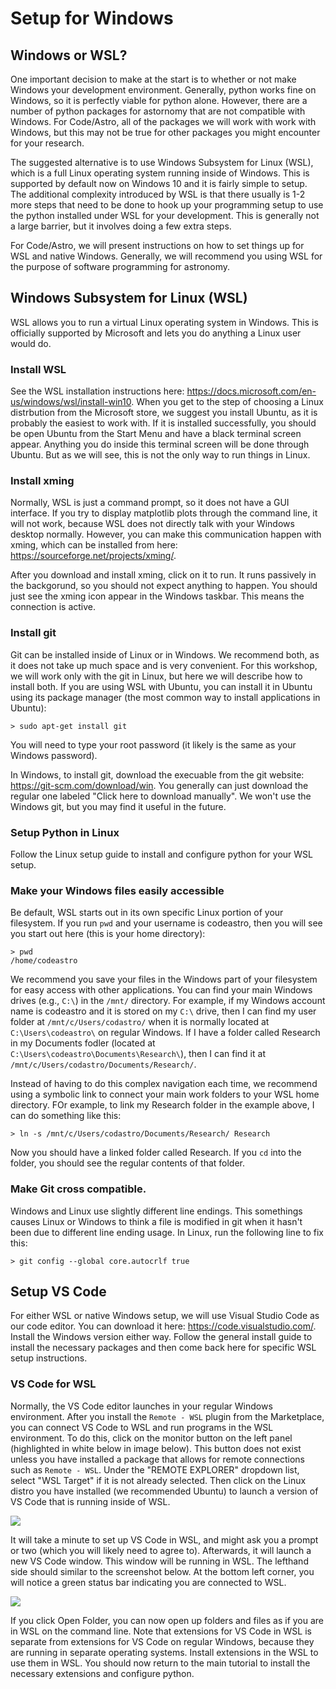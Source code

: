 # Setup for Windows

## Windows or WSL?

One important decision to make at the start is to whether or not make Windows your development environment. Generally, python works fine on Windows, so it is perfectly viable for python alone. However, there are a number of python packages for astornomy that are not compatible with Windows. For Code/Astro, all of the packages we will work with work with Windows, but this may not be true for other packages you might encounter for your research.

The suggested alternative is to use Windows Subsystem for Linux (WSL), which is a full Linux operating system running inside of Windows. This is supported by default now on Windows 10 and it is fairly simple to setup. The additional complexity introduced by WSL is that there usually is 1-2 more steps that need to be done to hook up your programming setup to use the python installed under WSL for your development. This is generally not a large barrier, but it involves doing a few extra steps. 

For Code/Astro, we will present instructions on how to set things up for WSL and native Windows. Generally, we will recommend you using WSL for the purpose of software programming for astronomy.

## Windows Subsystem for Linux (WSL)

WSL allows you to run a virtual Linux operating system in Windows. This is officially supported by Microsoft and lets you do anything a Linux user would do. 

### Install WSL

See the WSL installation instructions here: https://docs.microsoft.com/en-us/windows/wsl/install-win10. When you get to the step of choosing a Linux distrbution from the Microsoft store, we suggest you install Ubuntu, as it is probably the easiest to work with. If it is installed successfully, you should be open Ubuntu from the Start Menu and have a black terminal screen appear. Anything you do inside this terminal screen will be done through Ubuntu. But as we will see, this is not the only way to run things in Linux.

### Install xming

Normally, WSL is just a command prompt, so it does not have a GUI interface. If you try to display matplotlib plots through the command line, it will not work, because WSL does not directly talk with your Windows desktop normally. However, you can make this communication happen with xming, which can be installed from here: https://sourceforge.net/projects/xming/.

After you download and install xming, click on it to run. It runs passively in the backgorund, so you should not expect anything to happen. You should just see the xming icon appear in the Windows taskbar. This means the connection is active. 

### Install git

Git can be installed inside of Linux or in Windows. We recommend both, as it does not take up much space and is very convenient. For this workshop, we will work only with the git in Linux, but here we will describe how to install both. If you are using WSL with Ubuntu, you can install it in Ubuntu using its package manager (the most common way to install applications in Ubuntu):

    > sudo apt-get install git

You will need to type your root password (it likely is the same as your Windows password).

In Windows, to install git, download the execuable from the git website: https://git-scm.com/download/win. You generally can just download the regular one labeled "Click here to download manually". We won't use the Windows git, but you may find it useful in the future. 

### Setup Python in Linux

Follow the Linux setup guide to install and configure python for your WSL setup.

### Make your Windows files easily accessible

Be default, WSL starts out in its own specific Linux portion of your filesystem. If you run `pwd` and your username is codeastro, then you will see you start out here (this is your home directory):

    > pwd
    /home/codeastro

We recommend you save your files in the Windows part of your filesystem for easy access with other applications. You can find your main Windows drives (e.g., `C:\`) in the `/mnt/` directory. For example, if my Windows account name is codeastro and it is stored on my `C:\` drive, then I can find my user folder at `/mnt/c/Users/codastro/` when it is normally located at `C:\Users\codeastro\` on regular Windows. If I have a folder called Research in my Documents fodler (located at `C:\Users\codeastro\Documents\Research\`), then I can find it at `/mnt/c/Users/codastro/Documents/Research/`. 

Instead of having to do this complex navigation each time, we recommend using a symbolic link to connect your main work folders to your WSL home directory. FOr example, to link my Research folder in the example above, I can do something like this:

    > ln -s /mnt/c/Users/codastro/Documents/Research/ Research

Now you should have a linked folder called Research. If you `cd` into the folder, you should see the regular contents of that folder. 

### Make Git cross compatible. 

Windows and Linux use slightly different line endings. This somethings causes Linux or Windows to think a file is modified in git when it hasn't been due to different line ending usage. In Linux, run the following line to fix this:

    > git config --global core.autocrlf true

## Setup VS Code

For either WSL or native Windows setup, we will use Visual Studio Code as our code editor. You can download it here: https://code.visualstudio.com/. Install the Windows version either way. Follow the general install guide to install the necessary packages and then come back here for specific WSL setup instructions. 

### VS Code for WSL

Normally, the VS Code editor launches in your regular Windows environment. After you install the `Remote - WSL` plugin from the Marketplace, you can connect VS Code to WSL and run programs in the WSL environment. To do this, click on the monitor button on the left panel (highlighted in white below in image below). This button does not exist unless you have installed a package that allows for remote connections such as `Remote - WSL`. Under the "REMOTE EXPLORER" dropdown list, select "WSL Target" if it is not already selected. Then click on the Linux distro you have installed (we recommended Ubuntu) to launch a version of VS Code that is running inside of WSL.

![](../imgs/vscode-wsl-connect.png)

It will take a minute to set up VS Code in WSL, and might ask you a prompt or two (which you will likely need to agree to). Afterwards, it will launch a new VS Code window. This window will be running in WSL. The lefthand side should similar to the screenshot below. At the bottom left corner, you will notice a green status bar indicating you are connected to WSL. 

![](../imgs/vscode-wsl-connected.png)

If you click Open Folder, you can now open up folders and files as if you are in WSL on the command line. Note that extensions for VS Code in WSL is separate from extensions for VS Code on regular Windows, because they are running in separate operating systems. Install extensions in the WSL to use them in WSL. You should now return to the main tutorial to install the necessary extensions and configure python. 